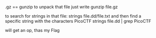 .gz == gunzip
to unpack that file just write gunzip file.gz

to search for strings in that file:
strings file.dd/file.txt 
and then find a specific string with the characters PicoCTF
strings file.dd | grep PicoCTF

will get an op, thas my Flag